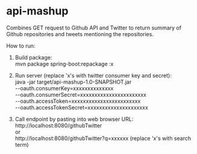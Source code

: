 # api-mashup

Combines GET request to Github API and Twitter to return summary of Github repositories and tweets mentioning the repositories.

How to run:  
1. Build package:  
mvn package spring-boot:repackage  :x

2. Run server (replace 'x's with twitter consumer key and secret):  
java -jar target/api-mashup-1.0-SNAPSHOT.jar  
--oauth.consumerKey=xxxxxxxxxxxxxx  
--oauth.consumerSecret=xxxxxxxxxxxxxxxxxxxxxxx  
--oauth.accessToken=xxxxxxxxxxxxxxxxxxxxxxxx  
--oauth.accessTokenSecret=xxxxxxxxxxxxxxxxxxxxx  

3. Call endpoint by pasting into web browser URL:  
http://localhost:8080/githubTwitter  
or  
http://localhost:8080/githubTwitter?q=xxxxxx (replace 'x's with search term)
  
  

